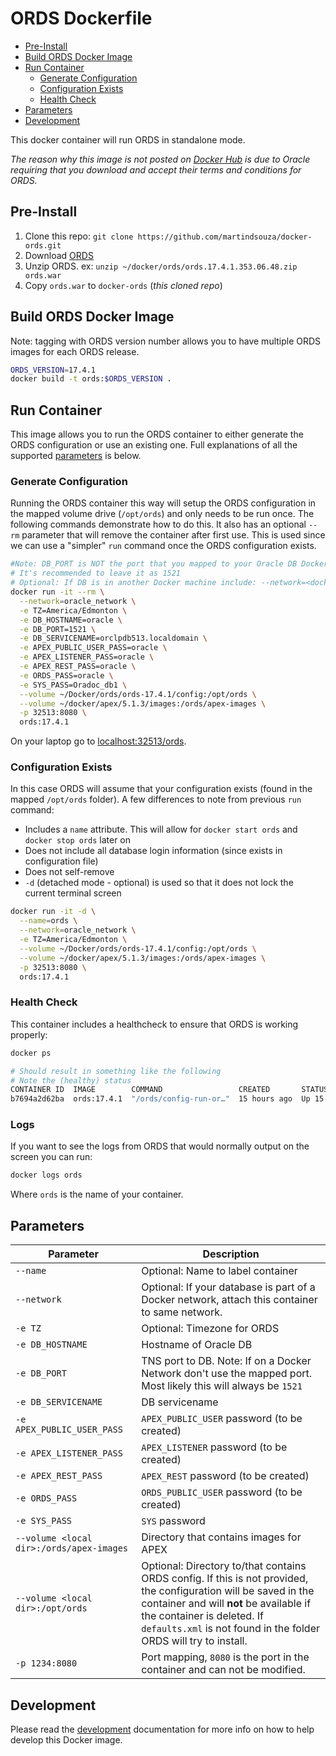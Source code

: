 # ORDS Dockerfile

<!-- TOC depthFrom:2 insertAnchor:true -->

- [Pre-Install](#pre-install)
- [Build ORDS Docker Image](#build-ords-docker-image)
- [Run Container](#run-container)
  - [Generate Configuration](#generate-configuration)
  - [Configuration Exists](#configuration-exists)
  - [Health Check](#health-check)
- [Parameters](#parameters)
- [Development](#development)

<!-- /TOC -->

This docker container will run ORDS in standalone mode.

_The reason why this image is not posted on [Docker Hub](https://hub.docker.com) is due to Oracle requiring that you download and accept their terms and conditions for ORDS._

<a id="markdown-pre-install" name="pre-install"></a>
## Pre-Install

1. Clone this repo: `git clone https://github.com/martindsouza/docker-ords.git`
1. Download [ORDS](http://www.oracle.com/technetwork/developer-tools/rest-data-services/downloads/index.html)
1. Unzip ORDS. ex: `unzip ~/docker/ords/ords.17.4.1.353.06.48.zip ords.war`
1. Copy `ords.war` to `docker-ords` (_this cloned repo_)

<a id="markdown-build-ords-docker-image" name="build-ords-docker-image"></a>
## Build ORDS Docker Image

Note: tagging with ORDS version number allows you to have multiple ORDS images for each ORDS release.

```bash
ORDS_VERSION=17.4.1
docker build -t ords:$ORDS_VERSION .
```

<a id="markdown-run-container" name="run-container"></a>
## Run Container

This image allows you to run the ORDS container to either generate the ORDS configuration or use an existing one. Full explanations of all the supported [parameters](#parameters) is below.

<a id="markdown-generate-configuration" name="generate-configuration"></a>
### Generate Configuration

Running the ORDS container this way will setup the ORDS configuration in the mapped volume drive (`/opt/ords`) and only needs to be run once. The following commands demonstrate how to do this. It also has an optional `--rm` parameter that will remove the container after first use. This is used since we can use a "simpler" `run` command once the ORDS configuration exists.

```bash
#Note: DB_PORT is NOT the port that you mapped to your Oracle DB Docker image. It's the port that the database natively has open.
# It's recommended to leave it as 1521
# Optional: If DB is in another Docker machine include: --network=<docker_network_name> \
docker run -it --rm \
  --network=oracle_network \
  -e TZ=America/Edmonton \
  -e DB_HOSTNAME=oracle \
  -e DB_PORT=1521 \
  -e DB_SERVICENAME=orclpdb513.localdomain \
  -e APEX_PUBLIC_USER_PASS=oracle \
  -e APEX_LISTENER_PASS=oracle \
  -e APEX_REST_PASS=oracle \
  -e ORDS_PASS=oracle \
  -e SYS_PASS=Oradoc_db1 \
  --volume ~/Docker/ords/ords-17.4.1/config:/opt/ords \
  --volume ~/docker/apex/5.1.3/images:/ords/apex-images \
  -p 32513:8080 \
  ords:17.4.1
```

On your laptop go to [localhost:32513/ords](http://localhost:32513/ords).

<a id="markdown-configuration-exists" name="configuration-exists"></a>
### Configuration Exists

In this case ORDS will assume that your configuration exists (found in the mapped `/opt/ords` folder). A few differences to note from previous `run` command:

- Includes a `name` attribute. This will allow for `docker start ords` and `docker stop ords` later on
- Does not include all database login information (since exists in configuration file)
- Does not self-remove
- `-d` (detached mode - optional) is used so that it does not lock the current terminal screen

```bash
docker run -it -d \
  --name=ords \
  --network=oracle_network \
  -e TZ=America/Edmonton \
  --volume ~/Docker/ords/ords-17.4.1/config:/opt/ords \
  --volume ~/docker/apex/5.1.3/images:/ords/apex-images \
  -p 32513:8080 \
  ords:17.4.1
```

<a id="markdown-health-check" name="health-check"></a>
### Health Check

This container includes a healthcheck to ensure that ORDS is working properly:

```bash
docker ps

# Should result in something like the following
# Note the (healthy) status
CONTAINER ID  IMAGE        COMMAND                 CREATED       STATUS                  PORTS                    NAMES
b7694a2d62ba  ords:17.4.1  "/ords/config-run-or…"  15 hours ago  Up 15 hours (healthy)   0.0.0.0:32513->8080/tcp  ords
```

### Logs

If you want to see the logs from ORDS that would normally output on the screen you can run:

```bash
docker logs ords
```

Where `ords` is the name of your container.

<a id="markdown-parameters" name="parameters"></a>
## Parameters
Parameter | Description
--- | ---
`--name` | Optional: Name to label container
`--network` | Optional: If your database is part of a Docker network, attach this container to same network.
`-e TZ` | Optional: Timezone for ORDS
`-e DB_HOSTNAME` | Hostname of Oracle DB
`-e DB_PORT` | TNS port to DB. Note: If on a Docker Network don't use the mapped port. Most likely this will always be `1521`
`-e DB_SERVICENAME` | DB servicename
`-e APEX_PUBLIC_USER_PASS` | `APEX_PUBLIC_USER` password (to be created)
`-e APEX_LISTENER_PASS` | `APEX_LISTENER` password (to be created)
`-e APEX_REST_PASS` | `APEX_REST` password (to be created)
`-e ORDS_PASS` | `ORDS_PUBLIC_USER` password (to be created)
`-e SYS_PASS` | `SYS` password
`--volume <local dir>:/ords/apex-images` | Directory that contains images for APEX
`--volume <local dir>:/opt/ords`  | Optional: Directory to/that contains ORDS config. If this is not provided, the configuration will be saved in the container and will **not** be available if the container is deleted. If `defaults.xml` is not found in the folder ORDS will try to install.
`-p 1234:8080`  |  Port mapping, `8080` is the port in the container and can not be modified.


<a id="markdown-development" name="development"></a>
## Development

Please read the [development](docs/development.md) documentation for more info on how to help develop this Docker image.

